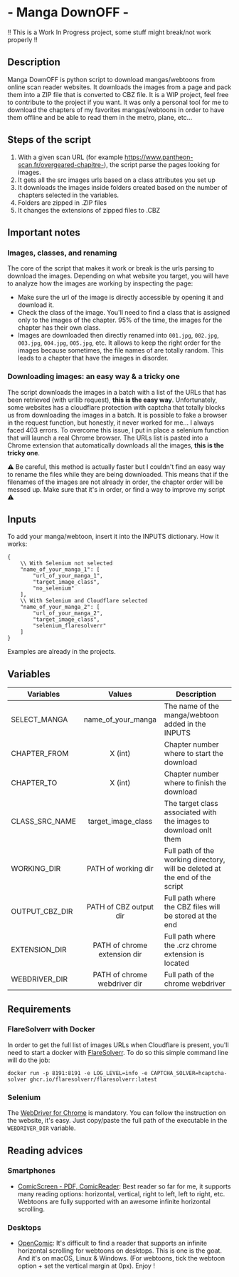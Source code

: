 # - Manga DownOFF -
:bangbang: This is a Work In Progress project, some stuff might break/not work properly :bangbang:

## Description
Manga DownOFF is python script to download mangas/webtoons from
online scan reader websites. It downloads the images from a page
and pack them into a ZIP file that is converted to CBZ file. It is 
a WIP project, feel free to contribute to the project
if you want. It was only a personal tool for me to download the
chapters of my favorites mangas/webtoons in order to have them 
offline and be able to read them in the metro, plane, etc...

## Steps of the script
1. With a given scan URL (for example https://www.pantheon-scan.fr/overgeared-chapitre-),
the script parse the pages looking for images.
2. It gets all the src images urls based on a class attributes you set up
3. It downloads the images inside folders created based on the number
of chapters selected in the variables.
4. Folders are zipped in .ZIP files
5. It changes the extensions of zipped files to .CBZ

## Important notes
### Images, classes, and renaming
The core of the script that makes it work or break is the urls
parsing to download the images. Depending on what website you target,
you will have to analyze how the images are working by inspecting 
the page:
- Make sure the url of the image is directly accessible by opening
it and download it.
- Check the class of the image. You'll need to find a class that is
assigned only to the images of the chapter. 95% of the time, the images
for the chapter has their own class.
- Images are downloaded then directly renamed into `001.jpg`, `002.jpg`, `003.jpg`,
`004.jpg`, `005.jpg`, etc. It allows to keep the right order for the images
because sometimes, the file names of are totally random. This leads
to a chapter that have the images in disorder.

### Downloading images: an easy way & a tricky one
The script downloads the images in a batch with a list of the URLs that 
has been retrieved (with urllib request), **this is the easy way**.
Unfortunately, some websites has a cloudflare
protection with captcha that totally blocks us from downloading the
images in a batch. It is possible to fake a browser in the request
function, but honestly, it never worked for me... I always faced 403 errors.
To overcome this issue, I put in place a selenium function that will
launch a real Chrome browser. The URLs list is pasted into a Chrome
extension that automatically downloads all the images, **this is the
tricky one**.

⚠️ Be careful, this method is actually faster but
I couldn't find an easy way to rename the files while they are being
downloaded. This means that if the filenames of the images are not
already in order, the chapter order will be messed up. Make sure that
it's in order, or find a way to improve my script ⚠️

## Inputs
To add your manga/webtoon, insert it into the INPUTS dictionary.
How it works:
```
{
    \\ With Selenium not selected
    "name_of_your_manga_1": [
        "url_of_your_manga_1",
        "target_image_class",
        "no_selenium"
    ],
    \\ With Selenium and Cloudflare selected
    "name_of_your_manga_2": [
        "url_of_your_manga_2",
        "target_image_class",
        "selenium_flaresolverr"
    ]
}
```
Examples are already in the projects.

## Variables
| Variables      |            Values            | Description                                                                  |
|----------------|:----------------------------:|------------------------------------------------------------------------------|
| SELECT_MANGA   |      name_of_your_manga      | The name of the manga/webtoon added in the INPUTS                            |
| CHAPTER_FROM   |           X (int)            | Chapter number where to start the download                                   |
| CHAPTER_TO     |           X (int)            | Chapter number where to finish the download                                  |
| CLASS_SRC_NAME |      target_image_class      | The target class associated with the images to download onlt them            |
| WORKING_DIR    |     PATH of working dir      | Full path of the working directory, will be deleted at the end of the script |
| OUTPUT_CBZ_DIR |    PATH of CBZ output dir    | Full path where the CBZ files will be stored at the end                      |
| EXTENSION_DIR  | PATH of chrome extension dir | Full path where the .crz chrome extension is located                         |
| WEBDRIVER_DIR  | PATH of chrome webdriver dir | Full path of the chrome webdriver                                            |


## Requirements
### FlareSolverr with Docker
In order to get the full list of images URLs when Cloudflare is present,
you'll need to start a docker with [FlareSolverr](https://github.com/FlareSolverr/FlareSolverr).
To do so this simple command line will do the job:

`docker run -p 8191:8191 -e LOG_LEVEL=info -e CAPTCHA_SOLVER=hcaptcha-solver ghcr.io/flaresolverr/flaresolverr:latest`

### Selenium
The [WebDriver for Chrome](https://chromedriver.chromium.org/getting-started) is mandatory.
You can follow the instruction on the website, it's easy. Just copy/paste the full path
of the executable in the `WEBDRIVER_DIR` variable.

## Reading advices
### Smartphones
- [ComicScreen - PDF, ComicReader](https://play.google.com/store/apps/details?id=com.viewer.comicscreen&hl=fr&gl=US): Best reader so far for me,
 it supports many reading options: horizontal, vertical, right to left, left to right, etc. Webtoons are fully supported with an awesome infinite horizontal scrolling.

### Desktops
- [OpenComic](https://github.com/ollm/OpenComic): It's difficult to find a reader that supports an infinite 
horizontal scrolling for webtoons on desktops. This is one is the goat. And it's on macOS, Linux & Windows.
  (For webtoons, tick the webtoon option + set the vertical margin at 0px). Enjoy !